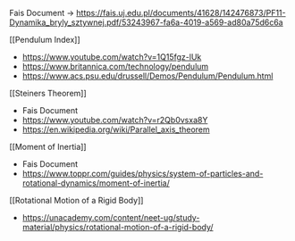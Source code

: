 Fais Document -> https://fais.uj.edu.pl/documents/41628/142476873/PF11-Dynamika_bryly_sztywnej.pdf/53243967-fa6a-4019-a569-ad80a75d6c6a

[[Pendulum Index]]
- https://www.youtube.com/watch?v=1Q15fgz-lUk
- https://www.britannica.com/technology/pendulum
- https://www.acs.psu.edu/drussell/Demos/Pendulum/Pendulum.html

[[Steiners Theorem]]
- Fais Document
- https://www.youtube.com/watch?v=r2Qb0vsxa8Y
- https://en.wikipedia.org/wiki/Parallel_axis_theorem

[[Moment of Inertia]]
- Fais Document
- https://www.toppr.com/guides/physics/system-of-particles-and-rotational-dynamics/moment-of-inertia/

[[Rotational Motion of a Rigid Body]]
- https://unacademy.com/content/neet-ug/study-material/physics/rotational-motion-of-a-rigid-body/